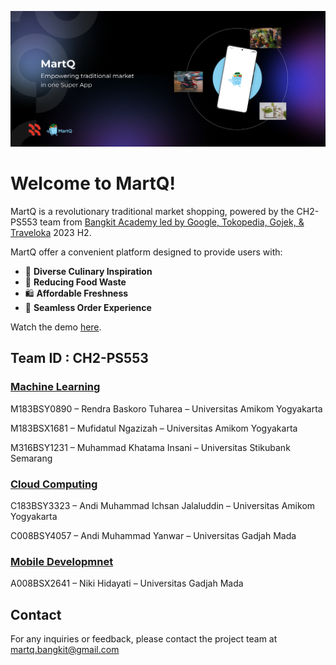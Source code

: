![MartQ Banner](MartQ[0].png)
# Welcome to MartQ!
MartQ is a revolutionary traditional market shopping, powered by the CH2-PS553 team from [Bangkit Academy led by Google, Tokopedia, Gojek, & Traveloka](https://www.linkedin.com/company/bangkit-academy/mycompany/) 2023 H2.

MartQ offer a convenient platform designed to provide users with:
- 🍲 **Diverse Culinary Inspiration**
- 🌽 **Reducing Food Waste**
- 🛍 **Affordable Freshness**
- 💨 **Seamless Order Experience**

Watch the demo [here](https://drive.google.com/file/d/1vwcCY8AWuxdJw4w4amz6jp0VTM5q7l4L/view?usp=sharing).

## Team ID : CH2-PS553
### [Machine Learning](https://github.com/Mart-Q/machine-learning#readme)

M183BSY0890 – Rendra Baskoro Tuharea – Universitas Amikom Yogyakarta

M183BSX1681 – Mufidatul Ngazizah – Universitas Amikom Yogyakarta

M316BSY1231 – Muhammad Khatama Insani – Universitas Stikubank Semarang

### [Cloud Computing](https://github.com/Mart-Q/Backend-Python#readme)

C183BSY3323 – Andi Muhammad Ichsan Jalaluddin – Universitas Amikom Yogyakarta

C008BSY4057 – Andi Muhammad Yanwar – Universitas Gadjah Mada

### [Mobile Developmnet](https://github.com/Mart-Q/android-app#readme)

A008BSX2641 – Niki Hidayati – Universitas Gadjah Mada

## Contact
For any inquiries or feedback, please contact the project team at [martq.bangkit@gmail.com](mailto:martq.bangkit@gmail.com)
